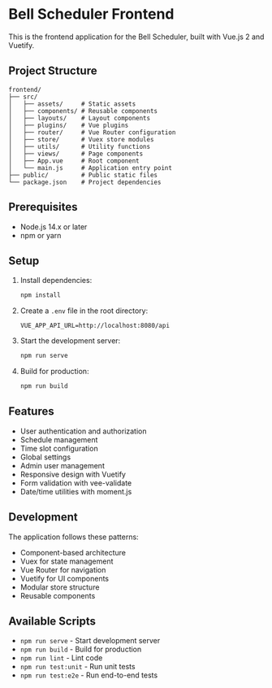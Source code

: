 # Bell Scheduler Frontend

This is the frontend application for the Bell Scheduler, built with Vue.js 2 and Vuetify.

## Project Structure

```
frontend/
├── src/
│   ├── assets/     # Static assets
│   ├── components/ # Reusable components
│   ├── layouts/    # Layout components
│   ├── plugins/    # Vue plugins
│   ├── router/     # Vue Router configuration
│   ├── store/      # Vuex store modules
│   ├── utils/      # Utility functions
│   ├── views/      # Page components
│   ├── App.vue     # Root component
│   └── main.js     # Application entry point
├── public/         # Public static files
└── package.json    # Project dependencies
```

## Prerequisites

- Node.js 14.x or later
- npm or yarn

## Setup

1. Install dependencies:
   ```bash
   npm install
   ```

2. Create a `.env` file in the root directory:
   ```
   VUE_APP_API_URL=http://localhost:8080/api
   ```

3. Start the development server:
   ```bash
   npm run serve
   ```

4. Build for production:
   ```bash
   npm run build
   ```

## Features

- User authentication and authorization
- Schedule management
- Time slot configuration
- Global settings
- Admin user management
- Responsive design with Vuetify
- Form validation with vee-validate
- Date/time utilities with moment.js

## Development

The application follows these patterns:
- Component-based architecture
- Vuex for state management
- Vue Router for navigation
- Vuetify for UI components
- Modular store structure
- Reusable components

## Available Scripts

- `npm run serve` - Start development server
- `npm run build` - Build for production
- `npm run lint` - Lint code
- `npm run test:unit` - Run unit tests
- `npm run test:e2e` - Run end-to-end tests 